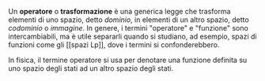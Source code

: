 Un **operatore** o **trasformazione** è una generica legge che trasforma elementi di uno spazio, detto *dominio*, in elementi di un altro spazio, detto *codominio* o *immagine*. In genere, i termini "operatore" e "funzione" sono intercambiabili, ma è utile separarli quando si studiano, ad esempio, spazi di funzioni come gli [[spazi Lp]], dove i termini si confonderebbero.

In fisica, il termine operatore si usa per denotare una funzione definita su uno spazio degli stati ad un altro spazio degli stati.